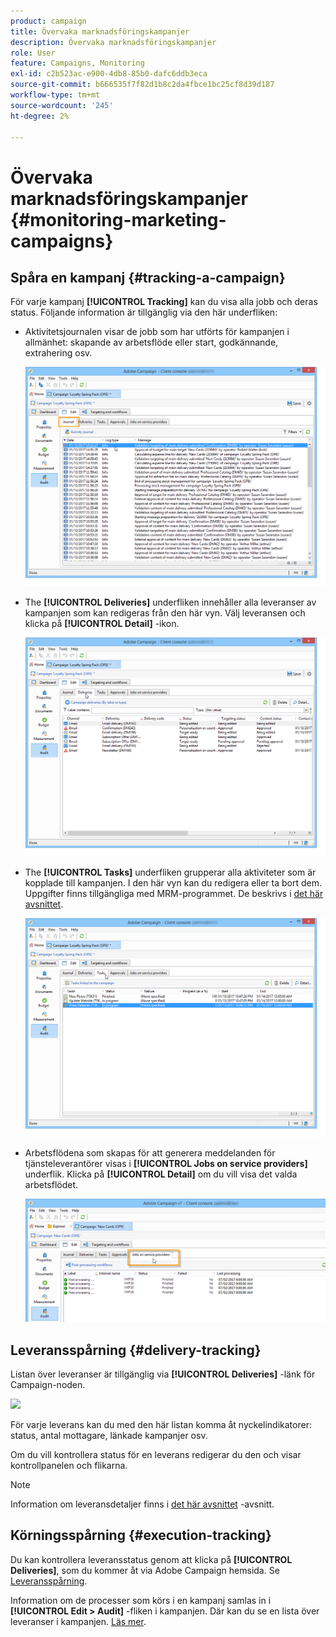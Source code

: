 ```yaml
---
product: campaign
title: Övervaka marknadsföringskampanjer
description: Övervaka marknadsföringskampanjer
role: User
feature: Campaigns, Monitoring
exl-id: c2b523ac-e900-4db8-85b0-dafc6ddb3eca
source-git-commit: b666535f7f82d1b8c2da4fbce1bc25cf8d39d187
workflow-type: tm+mt
source-wordcount: '245'
ht-degree: 2%

---
```


# Övervaka marknadsföringskampanjer {#monitoring-marketing-campaigns}

## Spåra en kampanj {#tracking-a-campaign}

För varje kampanj **[!UICONTROL Tracking]** kan du visa alla jobb och deras status. Följande information är tillgänglig via den här underfliken:

* Aktivitetsjournalen visar de jobb som har utförts för kampanjen i allmänhet: skapande av arbetsflöde eller start, godkännande, extrahering osv.

  ![](assets/s_ncs_user_op_edit_exe_tab_a.png)

* The **[!UICONTROL Deliveries]** underfliken innehåller alla leveranser av kampanjen som kan redigeras från den här vyn. Välj leveransen och klicka på **[!UICONTROL Detail]** -ikon.

  ![](assets/s_ncs_user_op_edit_exe_tab_b.png)

* The **[!UICONTROL Tasks]** underfliken grupperar alla aktiviteter som är kopplade till kampanjen. I den här vyn kan du redigera eller ta bort dem. Uppgifter finns tillgängliga med MRM-programmet. De beskrivs i [det här avsnittet](../../mrm/using/creating-and-managing-tasks.md).

  ![](assets/s_ncs_user_op_edit_exe_tab_e.png)

* Arbetsflödena som skapas för att generera meddelanden för tjänsteleverantörer visas i **[!UICONTROL Jobs on service providers]** underflik. Klicka på **[!UICONTROL Detail]** om du vill visa det valda arbetsflödet.

  ![](assets/s_ncs_user_op_edit_exe_tab_d.png)

## Leveransspårning {#delivery-tracking}

Listan över leveranser är tillgänglig via **[!UICONTROL Deliveries]** -länk för Campaign-noden.

![](assets/s_ncs_user_op_del_state_from_homepage.png)

För varje leverans kan du med den här listan komma åt nyckelindikatorer: status, antal mottagare, länkade kampanjer osv.

Om du vill kontrollera status för en leverans redigerar du den och visar kontrollpanelen och flikarna.

>[!NOTE]
>
>Information om leveransdetaljer finns i [det här avsnittet](../../delivery/using/about-message-tracking.md) -avsnitt.

## Körningsspårning {#execution-tracking}

Du kan kontrollera leveransstatus genom att klicka på **[!UICONTROL Deliveries]**, som du kommer åt via Adobe Campaign hemsida. Se [Leveransspårning](#delivery-tracking).

Information om de processer som körs i en kampanj samlas in i **[!UICONTROL Edit > Audit]** -fliken i kampanjen. Där kan du se en lista över leveranser i kampanjen. [Läs mer](#tracking-a-campaign).
